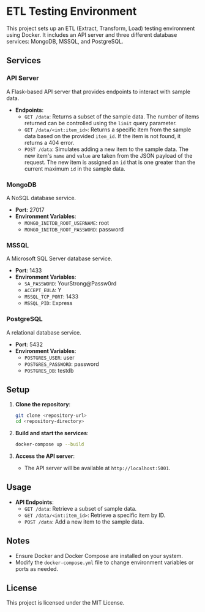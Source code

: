 # ETL Testing Environment

This project sets up an ETL (Extract, Transform, Load) testing environment using Docker. It includes an API server and three different database services: MongoDB, MSSQL, and PostgreSQL.

## Services

### API Server
A Flask-based API server that provides endpoints to interact with sample data.

- **Endpoints**:
  - `GET /data`: Returns a subset of the sample data. The number of items returned can be controlled using the `limit` query parameter.
  - `GET /data/<int:item_id>`: Returns a specific item from the sample data based on the provided `item_id`. If the item is not found, it returns a 404 error.
  - `POST /data`: Simulates adding a new item to the sample data. The new item's `name` and `value` are taken from the JSON payload of the request. The new item is assigned an `id` that is one greater than the current maximum `id` in the sample data.

### MongoDB
A NoSQL database service.

- **Port**: 27017
- **Environment Variables**:
  - `MONGO_INITDB_ROOT_USERNAME`: root
  - `MONGO_INITDB_ROOT_PASSWORD`: password

### MSSQL
A Microsoft SQL Server database service.

- **Port**: 1433
- **Environment Variables**:
  - `SA_PASSWORD`: YourStrong@Passw0rd
  - `ACCEPT_EULA`: Y
  - `MSSQL_TCP_PORT`: 1433
  - `MSSQL_PID`: Express

### PostgreSQL
A relational database service.

- **Port**: 5432
- **Environment Variables**:
  - `POSTGRES_USER`: user
  - `POSTGRES_PASSWORD`: password
  - `POSTGRES_DB`: testdb

## Setup

1. **Clone the repository**:
    ```sh
    git clone <repository-url>
    cd <repository-directory>
    ```

2. **Build and start the services**:
    ```sh
    docker-compose up --build
    ```

3. **Access the API server**:
    - The API server will be available at `http://localhost:5001`.

## Usage

- **API Endpoints**:
  - `GET /data`: Retrieve a subset of sample data.
  - `GET /data/<int:item_id>`: Retrieve a specific item by ID.
  - `POST /data`: Add a new item to the sample data.

## Notes

- Ensure Docker and Docker Compose are installed on your system.
- Modify the `docker-compose.yml` file to change environment variables or ports as needed.

## License

This project is licensed under the MIT License.